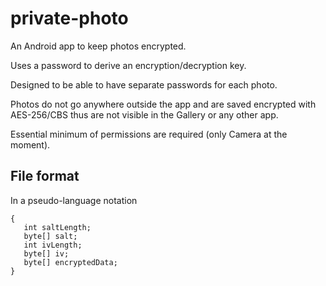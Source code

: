 # private-photo
An Android app to keep photos encrypted.

Uses a password to derive an encryption/decryption key. 

Designed to be able to have separate passwords for each photo.

Photos do not go anywhere outside the app and are saved encrypted with AES-256/CBS thus are not visible in the Gallery or any other app.

Essential minimum of permissions are required (only Camera at the moment).

## File format
In a pseudo-language notation
```
{
   int saltLength;
   byte[] salt;
   int ivLength;
   byte[] iv;
   byte[] encryptedData;
}
```
